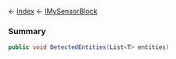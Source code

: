 ← [Index](Api-Index) ← [IMySensorBlock](Sandbox.ModAPI.Ingame.IMySensorBlock)

### Summary

```csharp
public void DetectedEntities(List<T> entities)
```

